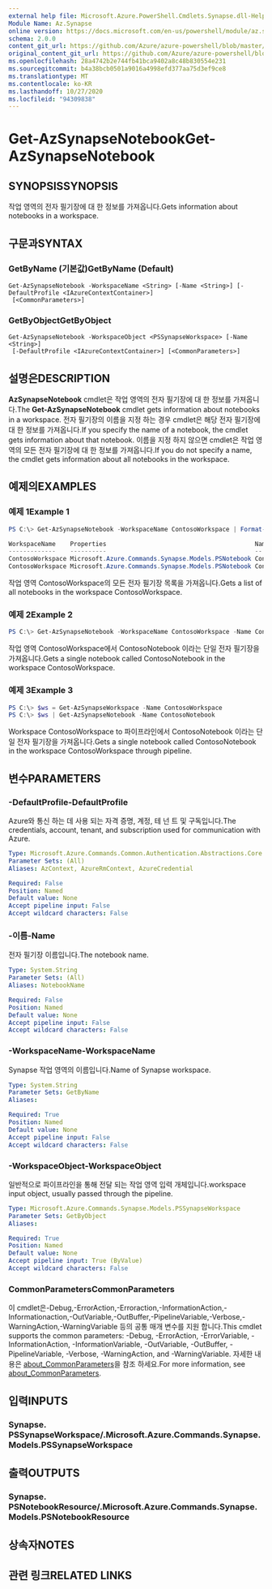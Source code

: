 ```yaml
---
external help file: Microsoft.Azure.PowerShell.Cmdlets.Synapse.dll-Help.xml
Module Name: Az.Synapse
online version: https://docs.microsoft.com/en-us/powershell/module/az.synapse/get-azsynapsenotebook
schema: 2.0.0
content_git_url: https://github.com/Azure/azure-powershell/blob/master/src/Synapse/Synapse/help/Get-AzSynapseNotebook.md
original_content_git_url: https://github.com/Azure/azure-powershell/blob/master/src/Synapse/Synapse/help/Get-AzSynapseNotebook.md
ms.openlocfilehash: 28a4742b2e744fb41bca9402a8c48b830554e231
ms.sourcegitcommit: b4a38bcb0501a9016a4998efd377aa75d3ef9ce8
ms.translationtype: MT
ms.contentlocale: ko-KR
ms.lasthandoff: 10/27/2020
ms.locfileid: "94309838"
---
```

# <span data-ttu-id="a7472-101">Get-AzSynapseNotebook</span><span class="sxs-lookup"><span data-stu-id="a7472-101">Get-AzSynapseNotebook</span></span>

## <span data-ttu-id="a7472-102">SYNOPSIS</span><span class="sxs-lookup"><span data-stu-id="a7472-102">SYNOPSIS</span></span>
<span data-ttu-id="a7472-103">작업 영역의 전자 필기장에 대 한 정보를 가져옵니다.</span><span class="sxs-lookup"><span data-stu-id="a7472-103">Gets information about notebooks in a workspace.</span></span>

## <span data-ttu-id="a7472-104">구문과</span><span class="sxs-lookup"><span data-stu-id="a7472-104">SYNTAX</span></span>

### <span data-ttu-id="a7472-105">GetByName (기본값)</span><span class="sxs-lookup"><span data-stu-id="a7472-105">GetByName (Default)</span></span>
```
Get-AzSynapseNotebook -WorkspaceName <String> [-Name <String>] [-DefaultProfile <IAzureContextContainer>]
 [<CommonParameters>]
```

### <span data-ttu-id="a7472-106">GetByObject</span><span class="sxs-lookup"><span data-stu-id="a7472-106">GetByObject</span></span>
```
Get-AzSynapseNotebook -WorkspaceObject <PSSynapseWorkspace> [-Name <String>]
 [-DefaultProfile <IAzureContextContainer>] [<CommonParameters>]
```

## <span data-ttu-id="a7472-107">설명은</span><span class="sxs-lookup"><span data-stu-id="a7472-107">DESCRIPTION</span></span>
<span data-ttu-id="a7472-108">**AzSynapseNotebook** cmdlet은 작업 영역의 전자 필기장에 대 한 정보를 가져옵니다.</span><span class="sxs-lookup"><span data-stu-id="a7472-108">The **Get-AzSynapseNotebook** cmdlet gets information about notebooks in a workspace.</span></span> <span data-ttu-id="a7472-109">전자 필기장의 이름을 지정 하는 경우 cmdlet은 해당 전자 필기장에 대 한 정보를 가져옵니다.</span><span class="sxs-lookup"><span data-stu-id="a7472-109">If you specify the name of a notebook, the cmdlet gets information about that notebook.</span></span> <span data-ttu-id="a7472-110">이름을 지정 하지 않으면 cmdlet은 작업 영역의 모든 전자 필기장에 대 한 정보를 가져옵니다.</span><span class="sxs-lookup"><span data-stu-id="a7472-110">If you do not specify a name, the cmdlet gets information about all notebooks in the workspace.</span></span>

## <span data-ttu-id="a7472-111">예제의</span><span class="sxs-lookup"><span data-stu-id="a7472-111">EXAMPLES</span></span>

### <span data-ttu-id="a7472-112">예제 1</span><span class="sxs-lookup"><span data-stu-id="a7472-112">Example 1</span></span>
```powershell
PS C:\> Get-AzSynapseNotebook -WorkspaceName ContosoWorkspace | Format-Table

WorkspaceName    Properties                                         Name
-------------    ----------                                         --
ContosoWorkspace Microsoft.Azure.Commands.Synapse.Models.PSNotebook ContosoNotebook1
ContosoWorkspace Microsoft.Azure.Commands.Synapse.Models.PSNotebook ContosoNotebook2
```

<span data-ttu-id="a7472-113">작업 영역 ContosoWorkspace의 모든 전자 필기장 목록을 가져옵니다.</span><span class="sxs-lookup"><span data-stu-id="a7472-113">Gets a list of all notebooks in the workspace ContosoWorkspace.</span></span>

### <span data-ttu-id="a7472-114">예제 2</span><span class="sxs-lookup"><span data-stu-id="a7472-114">Example 2</span></span>
```powershell
PS C:\> Get-AzSynapseNotebook -WorkspaceName ContosoWorkspace -Name ContosoNotebook
```

<span data-ttu-id="a7472-115">작업 영역 ContosoWorkspace에서 ContosoNotebook 이라는 단일 전자 필기장을 가져옵니다.</span><span class="sxs-lookup"><span data-stu-id="a7472-115">Gets a single notebook called ContosoNotebook in the workspace ContosoWorkspace.</span></span>

### <span data-ttu-id="a7472-116">예제 3</span><span class="sxs-lookup"><span data-stu-id="a7472-116">Example 3</span></span>
```powershell
PS C:\> $ws = Get-AzSynapseWorkspace -Name ContosoWorkspace
PS C:\> $ws | Get-AzSynapseNotebook -Name ContosoNotebook
```

<span data-ttu-id="a7472-117">Workspace ContosoWorkspace to 파이프라인에서 ContosoNotebook 이라는 단일 전자 필기장을 가져옵니다.</span><span class="sxs-lookup"><span data-stu-id="a7472-117">Gets a single notebook called ContosoNotebook in the workspace ContosoWorkspace through pipeline.</span></span>

## <span data-ttu-id="a7472-118">변수</span><span class="sxs-lookup"><span data-stu-id="a7472-118">PARAMETERS</span></span>

### <span data-ttu-id="a7472-119">-DefaultProfile</span><span class="sxs-lookup"><span data-stu-id="a7472-119">-DefaultProfile</span></span>
<span data-ttu-id="a7472-120">Azure와 통신 하는 데 사용 되는 자격 증명, 계정, 테 넌 트 및 구독입니다.</span><span class="sxs-lookup"><span data-stu-id="a7472-120">The credentials, account, tenant, and subscription used for communication with Azure.</span></span>

```yaml
Type: Microsoft.Azure.Commands.Common.Authentication.Abstractions.Core.IAzureContextContainer
Parameter Sets: (All)
Aliases: AzContext, AzureRmContext, AzureCredential

Required: False
Position: Named
Default value: None
Accept pipeline input: False
Accept wildcard characters: False
```

### <span data-ttu-id="a7472-121">-이름</span><span class="sxs-lookup"><span data-stu-id="a7472-121">-Name</span></span>
<span data-ttu-id="a7472-122">전자 필기장 이름입니다.</span><span class="sxs-lookup"><span data-stu-id="a7472-122">The notebook name.</span></span>

```yaml
Type: System.String
Parameter Sets: (All)
Aliases: NotebookName

Required: False
Position: Named
Default value: None
Accept pipeline input: False
Accept wildcard characters: False
```

### <span data-ttu-id="a7472-123">-WorkspaceName</span><span class="sxs-lookup"><span data-stu-id="a7472-123">-WorkspaceName</span></span>
<span data-ttu-id="a7472-124">Synapse 작업 영역의 이름입니다.</span><span class="sxs-lookup"><span data-stu-id="a7472-124">Name of Synapse workspace.</span></span>

```yaml
Type: System.String
Parameter Sets: GetByName
Aliases:

Required: True
Position: Named
Default value: None
Accept pipeline input: False
Accept wildcard characters: False
```

### <span data-ttu-id="a7472-125">-WorkspaceObject</span><span class="sxs-lookup"><span data-stu-id="a7472-125">-WorkspaceObject</span></span>
<span data-ttu-id="a7472-126">일반적으로 파이프라인을 통해 전달 되는 작업 영역 입력 개체입니다.</span><span class="sxs-lookup"><span data-stu-id="a7472-126">workspace input object, usually passed through the pipeline.</span></span>

```yaml
Type: Microsoft.Azure.Commands.Synapse.Models.PSSynapseWorkspace
Parameter Sets: GetByObject
Aliases:

Required: True
Position: Named
Default value: None
Accept pipeline input: True (ByValue)
Accept wildcard characters: False
```

### <span data-ttu-id="a7472-127">CommonParameters</span><span class="sxs-lookup"><span data-stu-id="a7472-127">CommonParameters</span></span>
<span data-ttu-id="a7472-128">이 cmdlet은-Debug,-ErrorAction,-Erroraction,-InformationAction,-Informationaction,-OutVariable,-OutBuffer,-PipelineVariable,-Verbose,-WarningAction,-WarningVariable 등의 공통 매개 변수를 지원 합니다.</span><span class="sxs-lookup"><span data-stu-id="a7472-128">This cmdlet supports the common parameters: -Debug, -ErrorAction, -ErrorVariable, -InformationAction, -InformationVariable, -OutVariable, -OutBuffer, -PipelineVariable, -Verbose, -WarningAction, and -WarningVariable.</span></span> <span data-ttu-id="a7472-129">자세한 내용은 [about_CommonParameters](http://go.microsoft.com/fwlink/?LinkID=113216)을 참조 하세요.</span><span class="sxs-lookup"><span data-stu-id="a7472-129">For more information, see [about_CommonParameters](http://go.microsoft.com/fwlink/?LinkID=113216).</span></span>

## <span data-ttu-id="a7472-130">입력</span><span class="sxs-lookup"><span data-stu-id="a7472-130">INPUTS</span></span>

### <span data-ttu-id="a7472-131">Synapse. PSSynapseWorkspace/.</span><span class="sxs-lookup"><span data-stu-id="a7472-131">Microsoft.Azure.Commands.Synapse.Models.PSSynapseWorkspace</span></span>

## <span data-ttu-id="a7472-132">출력</span><span class="sxs-lookup"><span data-stu-id="a7472-132">OUTPUTS</span></span>

### <span data-ttu-id="a7472-133">Synapse. PSNotebookResource/.</span><span class="sxs-lookup"><span data-stu-id="a7472-133">Microsoft.Azure.Commands.Synapse.Models.PSNotebookResource</span></span>

## <span data-ttu-id="a7472-134">상속자</span><span class="sxs-lookup"><span data-stu-id="a7472-134">NOTES</span></span>

## <span data-ttu-id="a7472-135">관련 링크</span><span class="sxs-lookup"><span data-stu-id="a7472-135">RELATED LINKS</span></span>
